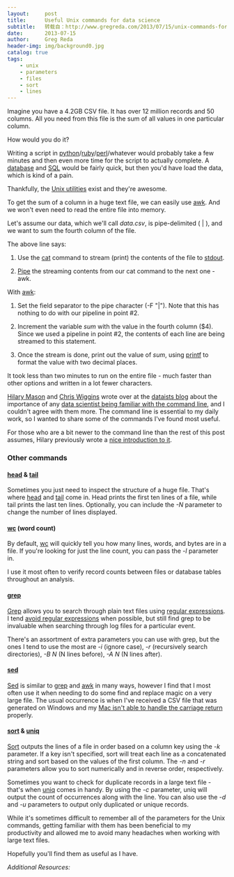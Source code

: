 ```yaml
---
layout:     post
title:      Useful Unix commands for data science
subtitle:   转载自：http://www.gregreda.com/2013/07/15/unix-commands-for-data-science/
date:       2013-07-15
author:     Greg Reda
header-img: img/background0.jpg
catalog: true
tags:
    - unix
    - parameters
    - files
    - sort
    - lines
---
```


Imagine you have a 4.2GB CSV file. It has over 12 million records and 50 columns. All you need from this file is the sum of all values in one particular column.

How would you do it?

Writing a script in [python](http://www.python.org/)/[ruby](http://www.ruby-lang.org/)/[perl](http://www.perl.org/)/whatever would probably take a few minutes and then even more time for the script to actually complete. A [database](http://en.wikipedia.org/wiki/Database) and [SQL](http://en.wikipedia.org/wiki/SQL) would be fairly quick, but then you'd have load the data, which is kind of a pain.

Thankfully, the [Unix utilities](http://en.wikipedia.org/wiki/List_of_Unix_utilities) exist and they're awesome.

To get the sum of a column in a huge text file, we can easily use [awk](http://en.wikipedia.org/wiki/AWK_(programming_language)). And we won't even need to read the entire file into memory.

Let's assume our data, which we'll call *data.csv*, is pipe-delimited ( | ), and we want to sum the fourth column of the file.

The above line says:

1. Use the [cat](http://en.wikipedia.org/wiki/Cat_(Unix)) command to stream (print) the contents of the file to [stdout](http://en.wikipedia.org/wiki/Standard_streams).

1. [Pipe](http://en.wikipedia.org/wiki/Pipeline_(Unix)) the streaming contents from our cat command to the next one - awk. 


With [awk](http://en.wikipedia.org/wiki/AWK_(programming_language)):

1. Set the field separator to the pipe character (-F "|"). Note that this has nothing to do with our pipeline in point #2.

1. Increment the variable *sum* with the value in the fourth column ($4). Since we used a pipeline in point #2, the contents of each line are being streamed to this statement.

1. Once the stream is done, print out the value of *sum*, using [printf](http://www.gnu.org/software/gawk/manual/html_node/Printf-Examples.html) to format the value with two decimal places.


It took less than two minutes to run on the entire file - much faster than other options and written in a lot fewer characters.

[Hilary Mason](http://www.hilarymason.com/.) and [Chris Wiggins](http://www.columbia.edu/~chw2) wrote over at the [dataists blog](http://www.dataists.com/) about the importance of any [data scientist being familiar with the command line](http://www.dataists.com/2010/09/a-taxonomy-of-data-science), and I couldn't agree with them more. The command line is essential to my daily work, so I wanted to share some of the commands I've found most useful.

For those who are a bit newer to the command line than the rest of this post assumes, Hilary previously wrote a [nice introduction to it](http://www.hilarymason.com/articles/intro-to-the-linux-command-line).

### Other commands

#### [head](http://en.wikipedia.org/wiki/Head_(Unix)) & [tail](http://en.wikipedia.org/wiki/Tail_(Unix))

Sometimes you just need to inspect the structure of a huge file. That's where [head](http://en.wikipedia.org/wiki/Head_(Unix)) and [tail](http://en.wikipedia.org/wiki/Tail_(Unix)) come in. Head prints the first ten lines of a file, while tail prints the last ten lines. Optionally, you can include the *-N* parameter to change the number of lines displayed.

#### [wc](http://en.wikipedia.org/wiki/Wc_(Unix)) (word count)

By default, [wc](http://en.wikipedia.org/wiki/Wc_(Unix)) will quickly tell you how many lines, words, and bytes are in a file. If you're looking for just the line count, you can pass the *-l* parameter in.

I use it most often to verify record counts between files or database tables throughout an analysis.

#### [grep](http://en.wikipedia.org/wiki/Grep)

[Grep](http://en.wikipedia.org/wiki/Grep) allows you to search through plain text files using [regular expressions](http://en.wikipedia.org/wiki/Regular_expression). I tend [avoid regular expressions](http://regex.info/blog/2006-09-15/247) when possible, but still find grep to be invaluable when searching through log files for a particular event.

There's an assortment of extra parameters you can use with grep, but the ones I tend to use the most are *-i* (ignore case), *-r* (recursively search directories), *-B N* (N lines before), *-A N* (N lines after).

#### [sed](http://en.wikipedia.org/wiki/Sed)

[Sed](http://en.wikipedia.org/wiki/Sed) is similar to [grep](http://en.wikipedia.org/wiki/Grep) and [awk](http://en.wikipedia.org/wiki/AWK_(programming_language)) in many ways, however I find that I most often use it when needing to do some find and replace magic on a very large file. The usual occurrence is when I've received a CSV file that was generated on Windows and my [Mac isn't able to handle the carriage return](http://stackoverflow.com/questions/6373888/converting-newline-formatting-from-mac-to-windows) properly.

#### [sort](http://en.wikipedia.org/wiki/Sort_(Unix)) & [uniq](http://en.wikipedia.org/wiki/Uniq)

[Sort](http://en.wikipedia.org/wiki/Sort_(Unix)) outputs the lines of a file in order based on a column key using the *-k* parameter. If a key isn't specified, sort will treat each line as a concatenated string and sort based on the values of the first column. The *-n* and *-r* parameters allow you to sort numerically and in reverse order, respectively.

Sometimes you want to check for duplicate records in a large text file - that's when [uniq](http://en.wikipedia.org/wiki/Uniq) comes in handy. By using the *-c* parameter, uniq will output the count of occurrences along with the line. You can also use the *-d* and *-u* parameters to output only duplicated or unique records.

While it's sometimes difficult to remember all of the parameters for the Unix commands, getting familiar with them has been beneficial to my productivity and allowed me to avoid many headaches when working with large text files.

Hopefully you'll find them as useful as I have.

*Additional Resources:*
